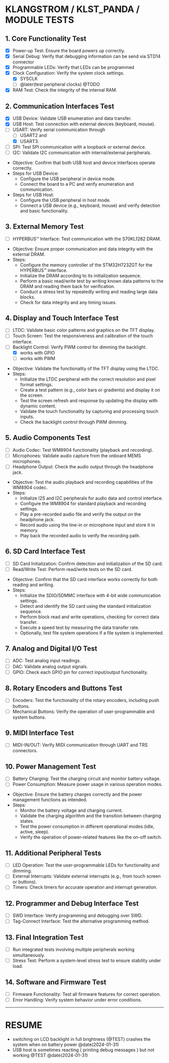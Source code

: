 # KLANGSTROM / KLST_PANDA / MODULE TESTS

## 1. Core Functionality Test

- [x] Power-up Test: Ensure the board powers up correctly.
- [x] Serial Debug: Verify that debugging information can be send via STD14 connector
- [x] Programmable LEDs: Verify that LEDs can be programmed
- [x] Clock Configuration: Verify the system clock settings.
	- [x] SYSCLK
	- [ ] @later(test peripheral clocks) @TODO
- [x] RAM Test: Check the integrity of the internal RAM.

## 2. Communication Interfaces Test

- [x] USB Device: Validate USB enumeration and data transfer.
- [x] USB Host: Test connection with external devices (keyboard, mouse).
- [ ] USART: Verify serial communication through 
	- [ ] USART2 and 
	- [x] USART3.
- [ ] SPI: Test SPI communication with a loopback or external device.
- [ ] I2C: Validate I2C communication with internal/external peripherals.

- Objective: Confirm that both USB host and device interfaces operate correctly.
- Steps for USB Device:
	- Configure the USB peripheral in device mode.
	- Connect the board to a PC and verify enumeration and communication.
- Steps for USB Host:
	- Configure the USB peripheral in host mode.
	- Connect a USB device (e.g., keyboard, mouse) and verify detection and basic functionality.

## 3. External Memory Test

- [ ] HYPERBUS™ Interface: Test communication with the S70KL1282 DRAM.

- Objective: Ensure proper communication and data integrity with the external DRAM.
- Steps:
	- Configure the memory controller of the STM32H723ZGT for the HYPERBUS™ interface.
	- Initialize the DRAM according to its initialization sequence.
	- Perform a basic read/write test by writing known data patterns to the DRAM and reading them back for verification.
	- Conduct a stress test by repeatedly writing and reading large data blocks.
	- Check for data integrity and any timing issues.

## 4. Display and Touch Interface Test

- [ ] LTDC: Validate basic color patterns and graphics on the TFT display.
- [ ] Touch Screen: Test the responsiveness and calibration of the touch interface.
- [ ] Backlight Control: Verify PWM control for dimming the backlight.
	- [x] works with GPIO
	- [ ] works with PWM

- Objective: Validate the functionality of the TFT display using the LTDC.
- Steps:
	- Initialize the LTDC peripheral with the correct resolution and pixel format settings.
	- Create a test pattern (e.g., color bars or gradients) and display it on the screen.
	- Test the screen refresh and response by updating the display with dynamic content.
	- Validate the touch functionality by capturing and processing touch inputs.
	- Check the backlight control through PWM dimming.

## 5. Audio Components Test

- [ ] Audio Codec: Test WM8904 functionality (playback and recording).
- [ ] Microphones: Validate audio capture from the onboard MEMS microphones.
- [ ] Headphone Output: Check the audio output through the headphone jack.

- Objective: Test the audio playback and recording capabilities of the WM8904 codec.
- Steps:
	- Initialize I2S and I2C peripherals for audio data and control interface.
	- Configure the WM8904 for standard playback and recording settings.
	- Play a pre-recorded audio file and verify the output on the headphone jack.
	- Record audio using the line-in or microphone input and store it in memory.
	- Play back the recorded audio to verify the recording path.

## 6. SD Card Interface Test

- [ ] SD Card Initialization: Confirm detection and initialization of the SD card.
- [ ] Read/Write Test: Perform read/write tests on the SD card.

- Objective: Confirm that the SD card interface works correctly for both reading and writing.
- Steps:
	- Initialize the SDIO/SDMMC interface with 4-bit wide communication settings.
	- Detect and identify the SD card using the standard initialization sequence.
	- Perform block read and write operations, checking for correct data transfer.
	- Execute a speed test by measuring the data transfer rate.
	- Optionally, test file system operations if a file system is implemented.

## 7. Analog and Digital I/O Test

- [ ] ADC: Test analog input readings.
- [ ] DAC: Validate analog output signals.
- [ ] GPIO: Check each GPIO pin for correct input/output functionality.

## 8. Rotary Encoders and Buttons Test

- [ ] Encoders: Test the functionality of the rotary encoders, including push buttons.
- [ ] Mechanical Buttons: Verify the operation of user-programmable and system buttons.

## 9. MIDI Interface Test

- [ ] MIDI-IN/OUT: Verify MIDI communication through UART and TRS connectors.

## 10. Power Management Test

- [ ] Battery Charging: Test the charging circuit and monitor battery voltage.
- [ ] Power Consumption: Measure power usage in various operation modes.

- Objective: Ensure the battery charges correctly and the power management functions as intended.
- Steps:
	- Monitor the battery voltage and charging current.
	- Validate the charging algorithm and the transition between charging states.
	- Test the power consumption in different operational modes (idle, active, sleep).
	- Verify the operation of power-related features like the on-off switch.

## 11. Additional Peripheral Tests

- [ ] LED Operation: Test the user-programmable LEDs for functionality and dimming.
- [ ] External Interrupts: Validate external interrupts (e.g., from touch screen or buttons).
- [ ] Timers: Check timers for accurate operation and interrupt generation.

## 12. Programmer and Debug Interface Test

- [ ] SWD Interface: Verify programming and debugging over SWD.
- [ ] Tag-Connect Interface: Test the alternative programming method.

## 13. Final Integration Test

- [ ] Run integrated tests involving multiple peripherals working simultaneously.
- [ ] Stress Test: Perform a system-level stress test to ensure stability under load.

## 14. Software and Firmware Test

- [ ] Firmware Functionality: Test all firmware features for correct operation.
- [ ] Error Handling: Verify system behavior under error conditions.

---

# RESUME

- switching on LCD backlight in full brightness (@TEST) crashes the system when on battery power @date(2024-01-31)
- USB host is sometimes reacting ( printing debug messages ) but not working @TEST @date(2024-01-31)